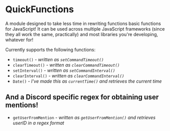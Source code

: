 # QuickFunctions

A module designed to take less time in rewriting functions basic functions for JavaScript!
It can be used across multiple JavaScript frameworks (since they all work the same, practically) and most libraries you're developing, whatever for!

Currently supports the following functions:

- `timeout()` - *written as `setCommandTimeout()`*
- `clearTimeout()` - *written as `clearCommandTimeout()`*
- `setInterval()` - *written as `setCommandInterval()`*
- `clearInterval()` - *written as `clearCommandInterval()`*
- `Date()` - *I've made this as `currentTime()` and retrieves the current time*

## And a Discord specific regex for obtaining user mentions!

- `getUserFromMention` - *written as `getUserFromMention()` and retrieves userID in a regex format*
